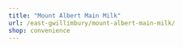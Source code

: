 ```yaml
---
title: "Mount Albert Main Milk"
url: /east-gwillimbury/mount-albert-main-milk/
shop: convenience
---
```

